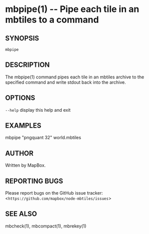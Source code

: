 mbpipe(1) -- Pipe each tile in an mbtiles to a command
======================================================

## SYNOPSIS

`mbpipe` <command> <file>

## DESCRIPTION

The mbpipe(1) command pipes each tile in an mbtiles archive to
the specified command and write stdout back into the archive.

## OPTIONS

`--help` display this help and exit

## EXAMPLES

mbpipe "pngquant 32" world.mbtiles

## AUTHOR

Written by MapBox.

## REPORTING BUGS

Please report bugs on the GitHub issue tracker:
<`https://github.com/mapbox/node-mbtiles/issues`>

## SEE ALSO

mbcheck(1), mbcompact(1), mbrekey(1)
